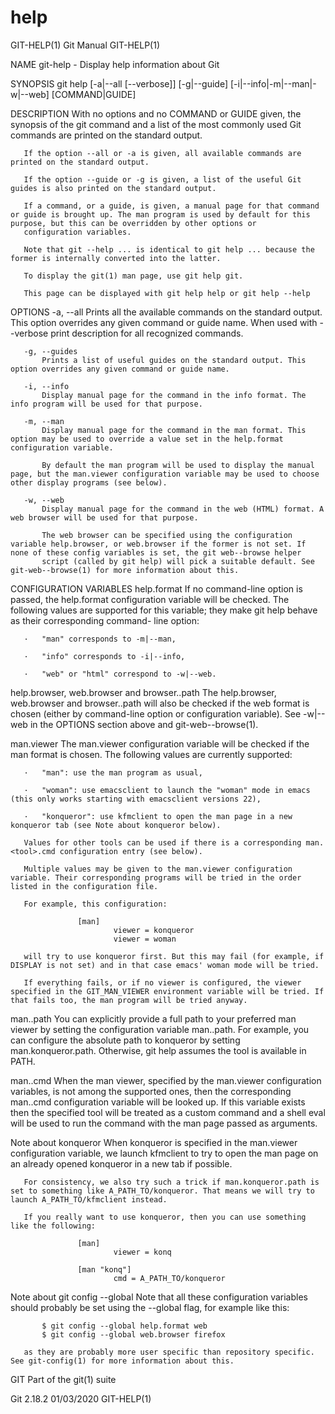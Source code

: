  # help 
GIT-HELP(1)                                                                                       Git Manual                                                                                      GIT-HELP(1)

NAME
       git-help - Display help information about Git

SYNOPSIS
       git help [-a|--all [--verbose]] [-g|--guide]
                  [-i|--info|-m|--man|-w|--web] [COMMAND|GUIDE]

DESCRIPTION
       With no options and no COMMAND or GUIDE given, the synopsis of the git command and a list of the most commonly used Git commands are printed on the standard output.

       If the option --all or -a is given, all available commands are printed on the standard output.

       If the option --guide or -g is given, a list of the useful Git guides is also printed on the standard output.

       If a command, or a guide, is given, a manual page for that command or guide is brought up. The man program is used by default for this purpose, but this can be overridden by other options or
       configuration variables.

       Note that git --help ... is identical to git help ... because the former is internally converted into the latter.

       To display the git(1) man page, use git help git.

       This page can be displayed with git help help or git help --help

OPTIONS
       -a, --all
           Prints all the available commands on the standard output. This option overrides any given command or guide name. When used with --verbose print description for all recognized commands.

       -g, --guides
           Prints a list of useful guides on the standard output. This option overrides any given command or guide name.

       -i, --info
           Display manual page for the command in the info format. The info program will be used for that purpose.

       -m, --man
           Display manual page for the command in the man format. This option may be used to override a value set in the help.format configuration variable.

           By default the man program will be used to display the manual page, but the man.viewer configuration variable may be used to choose other display programs (see below).

       -w, --web
           Display manual page for the command in the web (HTML) format. A web browser will be used for that purpose.

           The web browser can be specified using the configuration variable help.browser, or web.browser if the former is not set. If none of these config variables is set, the git web--browse helper
           script (called by git help) will pick a suitable default. See git-web--browse(1) for more information about this.

CONFIGURATION VARIABLES
   help.format
       If no command-line option is passed, the help.format configuration variable will be checked. The following values are supported for this variable; they make git help behave as their corresponding
       command- line option:

       ·   "man" corresponds to -m|--man,

       ·   "info" corresponds to -i|--info,

       ·   "web" or "html" correspond to -w|--web.

   help.browser, web.browser and browser.<tool>.path
       The help.browser, web.browser and browser.<tool>.path will also be checked if the web format is chosen (either by command-line option or configuration variable). See -w|--web in the OPTIONS section
       above and git-web--browse(1).

   man.viewer
       The man.viewer configuration variable will be checked if the man format is chosen. The following values are currently supported:

       ·   "man": use the man program as usual,

       ·   "woman": use emacsclient to launch the "woman" mode in emacs (this only works starting with emacsclient versions 22),

       ·   "konqueror": use kfmclient to open the man page in a new konqueror tab (see Note about konqueror below).

       Values for other tools can be used if there is a corresponding man.<tool>.cmd configuration entry (see below).

       Multiple values may be given to the man.viewer configuration variable. Their corresponding programs will be tried in the order listed in the configuration file.

       For example, this configuration:

                   [man]
                           viewer = konqueror
                           viewer = woman

       will try to use konqueror first. But this may fail (for example, if DISPLAY is not set) and in that case emacs' woman mode will be tried.

       If everything fails, or if no viewer is configured, the viewer specified in the GIT_MAN_VIEWER environment variable will be tried. If that fails too, the man program will be tried anyway.

   man.<tool>.path
       You can explicitly provide a full path to your preferred man viewer by setting the configuration variable man.<tool>.path. For example, you can configure the absolute path to konqueror by setting
       man.konqueror.path. Otherwise, git help assumes the tool is available in PATH.

   man.<tool>.cmd
       When the man viewer, specified by the man.viewer configuration variables, is not among the supported ones, then the corresponding man.<tool>.cmd configuration variable will be looked up. If this
       variable exists then the specified tool will be treated as a custom command and a shell eval will be used to run the command with the man page passed as arguments.

   Note about konqueror
       When konqueror is specified in the man.viewer configuration variable, we launch kfmclient to try to open the man page on an already opened konqueror in a new tab if possible.

       For consistency, we also try such a trick if man.konqueror.path is set to something like A_PATH_TO/konqueror. That means we will try to launch A_PATH_TO/kfmclient instead.

       If you really want to use konqueror, then you can use something like the following:

                   [man]
                           viewer = konq

                   [man "konq"]
                           cmd = A_PATH_TO/konqueror

   Note about git config --global
       Note that all these configuration variables should probably be set using the --global flag, for example like this:

           $ git config --global help.format web
           $ git config --global web.browser firefox

       as they are probably more user specific than repository specific. See git-config(1) for more information about this.

GIT
       Part of the git(1) suite

Git 2.18.2                                                                                        01/03/2020                                                                                      GIT-HELP(1)
